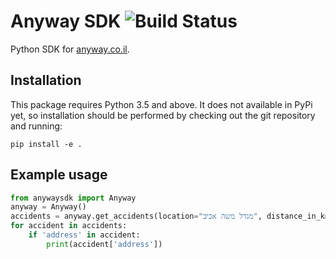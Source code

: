 # Anyway SDK ![Build Status](https://travis-ci.org/hasadna/anyway-sdk-python.png)
Python SDK for [anyway.co.il](https://anyway.co.il).

## Installation
This package requires Python 3.5 and above. It does not available in PyPi yet, so installation should be performed by checking out the git repository and running:

``` shell
pip install -e .
```

## Example usage

``` python
from anywaysdk import Anyway
anyway = Anyway()
accidents = anyway.get_accidents(location="מגדל משה אביב", distance_in_km=0.2)
for accident in accidents:
    if 'address' in accident:
        print(accident['address'])
```
